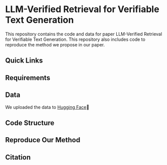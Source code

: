 # LLM-Verified Retrieval for Verifiable Text Generation
This repository contains the code and data for paper LLM-Verified Retrieval for Verifiable Text Generation. This repository also includes code to reproduce the method we propose in our paper.

## Quick Links

## Requirements

## Data
We uploaded the data to [Hugging Face](https://huggingface.co/datasets/BeastyZ/LLM-Verified-Retrieval)🤗 

## Code Structure

## Reproduce Our Method

## Citation

